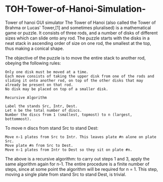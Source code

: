 # TOH-Tower-of-Hanoi-Simulation-
Tower of hanoi GUI simulator 
The Tower of Hanoi (also called the Tower of Brahma or Lucas' Tower,[1] and sometimes pluralised) is a mathematical game or puzzle. It consists of three rods, and a number of disks of different sizes which can slide onto any rod. The puzzle starts with the disks in a neat stack in ascending order of size on one rod, the smallest at the top, thus making a conical shape.

The objective of the puzzle is to move the entire stack to another rod, obeying the following rules:

    Only one disk must be moved at a time.
    Each move consists of taking the upper disk from one of the rods and sliding it onto another rod, on top of the other disks that may already be present on that rod.
    No disk may be placed on top of a smaller disk.
    
    Recursive Algorithm

    Label the stands Src, Intr, Dest.
    Let n be the total number of discs.
    Number the discs from 1 (smallest, topmost) to n (largest, bottommost). 

To move n discs from stand Src to stand Dest:

    Move n-1 plates from Src to Intr. This leaves plate #n alone on plate Src.
    Move plate #n from Src to Dest.
    Move n-1 plates from Intr to Dest so they sit on plate #n. 
    
    
The above is a recursive algorithm: to carry out steps 1 and 3, apply the same algorithm again for n-1. The entire procedure is a finite number of steps, since at some point the algorithm will be required for n = 1. This step, moving a single plate from stand Src to stand Dest, is trivial.
